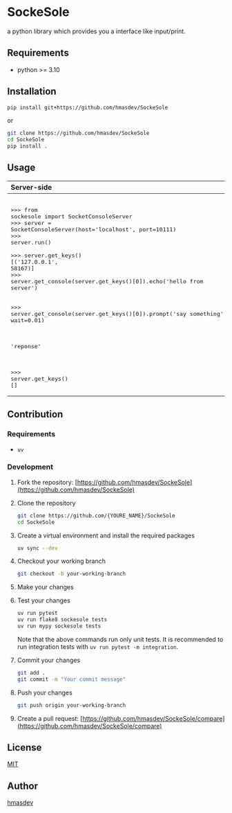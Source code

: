 # SockeSole

a python library which provides you a interface like input/print.

## Requirements

- python >= 3.10

## Installation

```bash
pip install git+https://github.com/hmasdev/SockeSole
```

or

```bash
git clone https://github.com/hmasdev/SockeSole
cd SockeSole
pip install .
```

## Usage

| Server-side | Client-side |
| :--- | :--- |
|<pre lang="python"></br>>>> from sockesole import SocketConsoleServer</br>>>> server = SocketConsoleServer(host='localhost', port=10111)</br>>>> server.run()</br></br>>>> server.get_keys()</br>[('127.0.0.1', 58167)]</br>>>> server.get_console(server.get_keys()[0]).echo('hello from server')</br></br></br>>>> server.get_console(server.get_keys()[0]).prompt('say something', wait=0.01)</br></br></br></br>'reponse'</br></br></br></br>>>> server.get_keys()</br>[]</pre>|<pre lang="python"></br>>>> from sockesole import SocketConsoleClient</br></br></br>>>> client = SocketConsoleClient.connect('localhost', port=10111)</br></br></br></br>>>> client.read()</br>'hello from server'</br></br>>>> client.read()</br>'say something'</br>>>> client.write('reponse')</br></br>>>> client.close()</br>>>> client.alive()</br>False</br></br></br></pre>

## Contribution

### Requirements

- `uv`

### Development

1. Fork the repository: [https://github.com/hmasdev/SockeSole](https://github.com/hmasdev/SockeSole)

2. Clone the repository

   ```bash
   git clone https://github.com/{YOURE_NAME}/SockeSole
   cd SockeSole
   ```

3. Create a virtual environment and install the required packages

   ```bash
   uv sync --dev
   ```

4. Checkout your working branch

   ```bash
   git checkout -b your-working-branch
   ```

5. Make your changes

6. Test your changes

   ```bash
   uv run pytest
   uv run flake8 sockesole tests
   uv run mypy sockesole tests
   ```

   Note that the above commands run only unit tests.
   It is recommended to run integration tests with `uv run pytest -m integration`.

7. Commit your changes

   ```bash
   git add .
   git commit -m "Your commit message"
   ```

8. Push your changes

   ```bash
   git push origin your-working-branch
   ```

9. Create a pull request: [https://github.com/hmasdev/SockeSole/compare](https://github.com/hmasdev/SockeSole/compare)


## License

[MIT](LICENSE)

## Author

[hmasdev](https://github.com/hmasdev)
